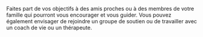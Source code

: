 Faites part de vos objectifs à des amis proches ou à des membres de votre famille qui pourront vous encourager et vous guider. Vous pouvez également envisager de rejoindre un groupe de soutien ou de travailler avec un coach de vie ou un thérapeute.